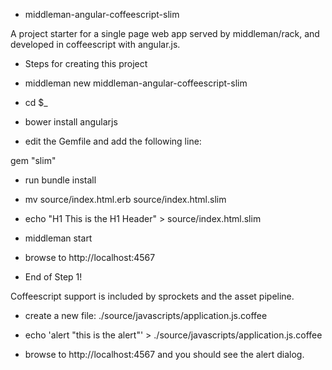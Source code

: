 * middleman-angular-coffeescript-slim

A project starter for a single page web app served by middleman/rack,
and developed in coffeescript with angular.js.

* Steps for creating this project

* middleman new middleman-angular-coffeescript-slim
* cd $_
* bower install angularjs
* edit the Gemfile and add the following line:

gem "slim"

* run bundle install
* mv source/index.html.erb source/index.html.slim
* echo "H1 This is the H1 Header" > source/index.html.slim
* middleman start
* browse to http://localhost:4567

* End of Step 1! 

Coffeescript support is included by sprockets and the asset pipeline.

* create a new file: ./source/javascripts/application.js.coffee
* echo 'alert "this is the alert"' > ./source/javascripts/application.js.coffee

* browse to http://localhost:4567 and you should see the alert dialog.




